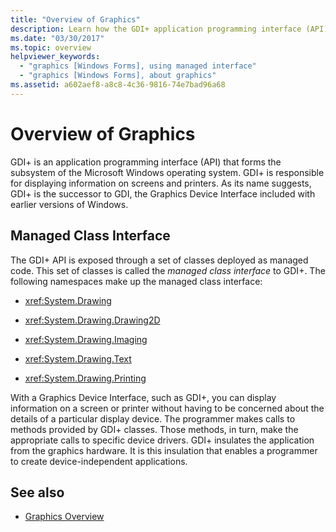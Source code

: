 ```yaml
---
title: "Overview of Graphics"
description: Learn how the GDI+ application programming interface (API) forms the subsystem of the Microsoft Windows operating system, which displays information on screens and printers.
ms.date: "03/30/2017"
ms.topic: overview
helpviewer_keywords: 
  - "graphics [Windows Forms], using managed interface"
  - "graphics [Windows Forms], about graphics"
ms.assetid: a602aef8-a8c8-4c36-9816-74e7bad96a68
---
```

# Overview of Graphics

GDI+ is an application programming interface (API) that forms the subsystem of the Microsoft Windows operating system. GDI+ is responsible for displaying information on screens and printers. As its name suggests, GDI+ is the successor to GDI, the Graphics Device Interface included with earlier versions of Windows.  
  
## Managed Class Interface  

 The GDI+ API is exposed through a set of classes deployed as managed code. This set of classes is called the *managed class interface* to GDI+. The following namespaces make up the managed class interface:  
  
- <xref:System.Drawing>  
  
- <xref:System.Drawing.Drawing2D>  
  
- <xref:System.Drawing.Imaging>  
  
- <xref:System.Drawing.Text>  
  
- <xref:System.Drawing.Printing>  
  
 With a Graphics Device Interface, such as GDI+, you can display information on a screen or printer without having to be concerned about the details of a particular display device. The programmer makes calls to methods provided by GDI+ classes. Those methods, in turn, make the appropriate calls to specific device drivers. GDI+ insulates the application from the graphics hardware. It is this insulation that enables a programmer to create device-independent applications.  
  
## See also

- [Graphics Overview](graphics-overview-windows-forms.md)
